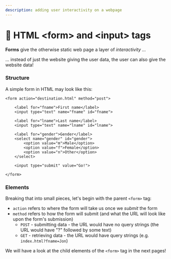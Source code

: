 ```yaml
---
description: adding user interactivity on a webpage
---
```


# 📄 HTML \<form> and \<input> tags

**Forms** give the otherwise static web page a layer of _interactivity ..._

... instead of just the website giving the user data, the user can also give the website data!

### Structure

A simple form in HTML may look like this:

```markup
<form action="destination.html" method="post">

    <label for="fname">First name</label>
    <input type="text" name="fname" id="fname">
    
    <label for="lname">Last name</label>
    <input type="text" name="lname" id="lname">
    
    <label for="gender">Gender</label>
    <select name="gender" id="gender">
        <option value="m">Male</option>
        <option value="f">Female</option>
        <option value="n">Other</option>
    </select>
    
    <input type="submit" value="Go!">
    
</form>
```

### Elements

Breaking that into small pieces, let's begin with the parent `<form>` tag:

* `action` refers to where the form will take us once we _submit_ the form
* `method` refers to how the form will submit (and what the URL will look like upon the form's submission)
  * `POST` - submitting data - the URL would have no query strings (the URL would have "?" followed by some text)
  * `GET` - retrieving data - the URL would have query strings (e.g. `index.html?fname=Jon`)

We will have a look at the child elements of the `<form>` tag in the next pages!
